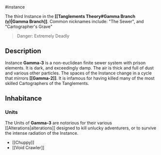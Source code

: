#instance 

The third Instance in the **[[Tanglements Theory#Gamma Branch (γ)|Gamma Branch]]**. Common nicknames include: "The Sewer", and "Cartographer's Grave"

> Danger: Extremely Deadly

## Description
Instance **Gamma-3** is a non-euclidean finite sewer system with prison elements. It is dark, and exceedingly damp. The air is thick and full of dust and various other particles. The spaces of the Instance change in a cycle that mirrors **[[Gamma-2]]**. It is infamous for having killed many of the most skilled Cartographers of the Tanglements.

## Inhabitance
### Units
The Units of **Gamma-3** are notorious for their various [[Alterations|alterations]] designed to kill unlucky adventurers, or to survive the intense radiation of the Instance.

- [[Chuppy]]
- [[Void Crawler]]